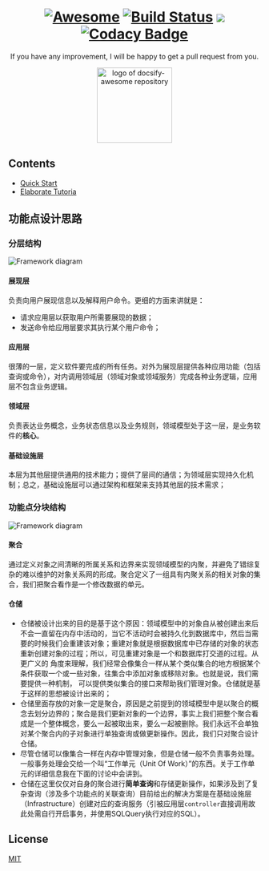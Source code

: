 <div align="center">

# [![Awesome](https://awesome.re/badge.svg)](https://awesome.re) [![Build Status](https://travis-ci.org/leyan95/biscuits.svg?branch=master)](https://travis-ci.org/leyan95/biscuits)  [![](https://jitpack.io/v/leyan95/biscuits.svg)](https://jitpack.io/#leyan95/biscuits) [![Codacy Badge](https://api.codacy.com/project/badge/Grade/62f21c28da8c4ef5867cf591d205543a)](https://www.codacy.com/app/leyan95/biscuits?utm_source=github.com&amp;utm_medium=referral&amp;utm_content=leyan95/biscuits&amp;utm_campaign=Badge_Grade)

If you have any improvement, I will be happy to get a pull request from you.

<img width="150" src="https://leyan95.github.io/biscuits/_media/biscuits.svg" alt="logo of docsify-awesome repository">

</div>

## Contents
- [Quick Start](https://leyan95.github.io/biscuits/#/pages/get-start)
- [Elaborate Tutoria](https://leyan95.github.io/biscuits/#/pages/step-by-step)

## 功能点设计思路
### 分层结构
![Framework diagram](hierarchy.png)

#### 展现层
负责向用户展现信息以及解释用户命令。更细的方面来讲就是：

- 请求应用层以获取用户所需要展现的数据；
- 发送命令给应用层要求其执行某个用户命令；
    
#### 应用层
很薄的一层，定义软件要完成的所有任务。对外为展现层提供各种应用功能（包括查询或命令），对内调用领域层（领域对象或领域服务）完成各种业务逻辑，应用层不包含业务逻辑。

#### 领域层
负责表达业务概念，业务状态信息以及业务规则，领域模型处于这一层，是业务软件的**核心**。

#### 基础设施层
本层为其他层提供通用的技术能力；提供了层间的通信；为领域层实现持久化机制；总之，基础设施层可以通过架构和框架来支持其他层的技术需求；

### 功能点分块结构
![Framework diagram](DDD.png)

#### 聚合
通过定义对象之间清晰的所属关系和边界来实现领域模型的内聚，并避免了错综复杂的难以维护的对象关系网的形成。聚合定义了一组具有内聚关系的相关对象的集合，我们把聚合看作是一个修改数据的单元。

#### 仓储
- 仓储被设计出来的目的是基于这个原因：领域模型中的对象自从被创建出来后不会一直留在内存中活动的，当它不活动时会被持久化到数据库中，然后当需 要的时候我们会重建该对象；重建对象就是根据数据库中已存储的对象的状态重新创建对象的过程；所以，可见重建对象是一个和数据库打交道的过程。从更广义的 角度来理解，我们经常会像集合一样从某个类似集合的地方根据某个条件获取一个或一些对象，往集合中添加对象或移除对象。也就是说，我们需要提供一种机制， 可以提供类似集合的接口来帮助我们管理对象。仓储就是基于这样的思想被设计出来的；
- 仓储里面存放的对象一定是聚合，原因是之前提到的领域模型中是以聚合的概念去划分边界的；聚合是我们更新对象的一个边界，事实上我们把整个聚合看 成是一个整体概念，要么一起被取出来，要么一起被删除。我们永远不会单独对某个聚合内的子对象进行单独查询或做更新操作。因此，我们只对聚合设计仓储。
- 尽管仓储可以像集合一样在内存中管理对象，但是仓储一般不负责事务处理。一般事务处理会交给一个叫“工作单元（Unit Of Work）”的东西。关于工作单元的详细信息我在下面的讨论中会讲到。
- 仓储在这里仅仅对自身的聚合进行**简单查询**和存储更新操作，如果涉及到了复杂查询（涉及多个功能点的关联查询）目前给出的解决方案是在基础设施层（Infrastructure）创建对应的查询服务（引被应用层`controller`直接调用故此处需自行开启事务，并使用SQLQuery执行对应的SQL）。

## License
[MIT](https://choosealicense.com/licenses/mit/)

